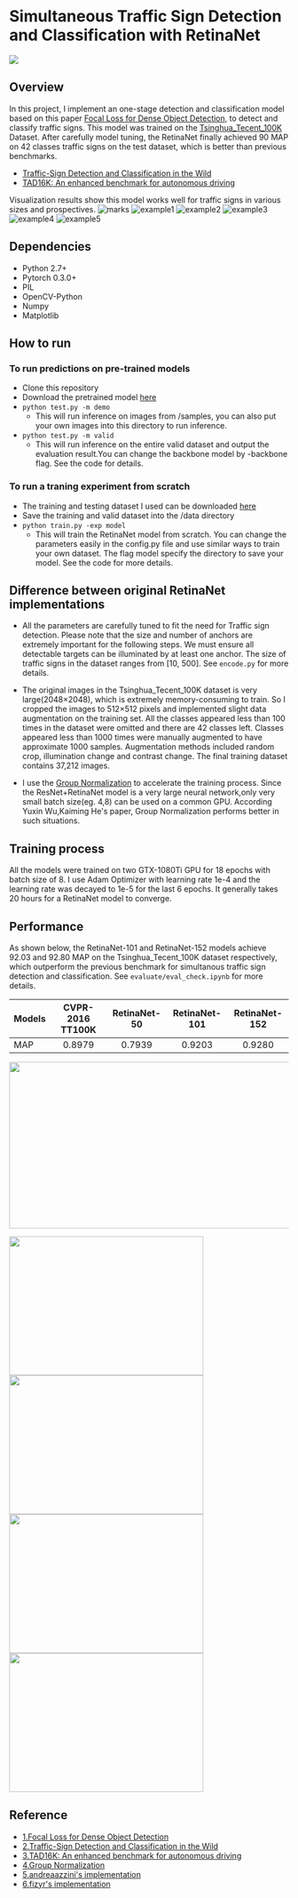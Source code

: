 
# Simultaneous Traffic Sign Detection and Classification with RetinaNet

<a href="https://996.icu"><img src="https://img.shields.io/badge/link-996.icu-red.svg"></a>
## Overview
In this project, I implement an one-stage detection and classification model based on this paper 
[Focal Loss for Dense Object Detection](https://arxiv.org/pdf/1708.02002.pdf), to detect and classify traffic signs. This model was trained on the [Tsinghua_Tecent_100K](http://cg.cs.tsinghua.edu.cn/traffic-sign/) Dataset. After carefully model tuning, the RetinaNet finally achieved 90 MAP on 42 classes traffic signs on the test dataset, which is better than previous benchmarks.

* [Traffic-Sign Detection and Classification in the Wild](https://www.cv-foundation.org/openaccess/content_cvpr_2016/papers/Zhu_Traffic-Sign_Detection_and_CVPR_2016_paper.pdf)
* [TAD16K: An enhanced benchmark for autonomous driving](https://sigport.org/sites/default/files/docs/ICIP2017_poster_5.pdf)

 Visualization results show this model works well for traffic signs in various sizes and prospectives.
![marks](examples/marks.png)
![example1](examples/example1.jpg)
![example2](examples/example2.jpg)
![example3](examples/example3.jpg)
![example4](examples/example4.jpg)
![example5](examples/example5.jpg)

## Dependencies
* Python 2.7+
* Pytorch 0.3.0+
* PIL
* OpenCV-Python
* Numpy
* Matplotlib

## How to run

### To run predictions on pre-trained models
* Clone this repository
* Download the pretrained model [here](https://drive.google.com/file/d/1SYmN32CYIrIFktcXa-ITKkAcZ_f-Br7u/view?usp=sharing)
* ```python test.py -m demo```
    * This will run inference on images from /samples, you can also put your own images into this directory to run inference.
* ```python test.py -m valid```
    * This will run inference on the entire valid dataset and output the evaluation result.You can change the backbone model by -backbone flag. See the code for details.

### To run a traning experiment from scratch
* The training and testing dataset I used can be downloaded [here](https://pan.baidu.com/s/1u3S7fomkAywbTt43S5mKHg)
* Save the training and valid dataset into the /data directory
* ```python train.py -exp model```
    * This will train the RetinaNet model from scratch. You can change the parameters easily in the config.py file and use similar ways to train your own dataset. The flag model specify the directory to save your model. See the code for more details.
    

## Difference between original RetinaNet implementations
* All the parameters are carefully tuned to fit the need for Traffic sign detection. Please note that the size and number of anchors are extremely important for the following steps. We must ensure all detectable targets can be illuminated by at least one anchor. The size of traffic signs in the dataset ranges from [10, 500]. See `encode.py` for more details. 

* The original images in the Tsinghua_Tecent_100K dataset is very large(2048×2048), which is extremely memory-consuming to train. So I cropped the images to 512×512 pixels and implemented slight data augmentation on the training set. All the classes appeared less than 100 times in the dataset were omitted and there are 42 classes left. Classes appeared less than 1000 times were manually augmented to have approximate 1000 samples. Augmentation methods included random crop, illumination change and contrast change. The final training dataset contains 37,212 images. 

* I use the [Group Normalization](https://arxiv.org/pdf/1803.08494.pdf) to accelerate the training process. Since the ResNet+RetinaNet model is a very large neural network,only very small batch size(eg. 4,8) can be used on a common GPU. According Yuxin Wu,Kaiming He's paper, Group Normalization performs better in such situations. 

## Training process
All the models were trained on two GTX-1080Ti GPU for 18 epochs with batch size of 8. I use Adam Optimizer with learning rate 1e-4 and the learning rate was decayed to 1e-5 for the last 6 epochs. It generally takes 20 hours for a RetinaNet model to converge.

## Performance

 As shown below, the RetinaNet-101 and RetinaNet-152 models achieve 92.03 and 92.80 MAP on the Tsinghua_Tecent_100K dataset respectively, which outperform the previous benchmark for simultanous traffic sign detection and classification. See `evaluate/eval_check.ipynb` for more details.
 
 
  Models | CVPR-2016 TT100K | RetinaNet-50| RetinaNet-101 |RetinaNet-152
-------- |:----------------:| :-----------: | :-------------: | :------------:
MAP | 0.8979 | 0.7939 | 0.9203 | 0.9280 


<img src="data/pr.png" width=600 height=300 align='center'>

<img src="data/pr1.png" width=350 height=250 align='left'> <img src="data/pr2.png" width=350 height=250>
<img src="data/pr3.png" width=350 height=250 align='left'> <img src="data/pr4.png" width=350 height=250>


## Reference
* [1.Focal Loss for Dense Object Detection](https://arxiv.org/pdf/1708.02002.pdf)
* [2.Traffic-Sign Detection and Classification in the Wild](https://www.cv-foundation.org/openaccess/content_cvpr_2016/papers/Zhu_Traffic-Sign_Detection_and_CVPR_2016_paper.pdf)
* [3.TAD16K: An enhanced benchmark for autonomous driving](https://sigport.org/sites/default/files/docs/ICIP2017_poster_5.pdf)
* [4.Group Normalization](https://arxiv.org/pdf/1803.08494.pdf)
* [5.andreaazzini's implementation](https://github.com/andreaazzini/retinanet.pytorch)
* [6.fizyr's implementation](https://github.com/fizyr/keras-retinanet)



```python

```
